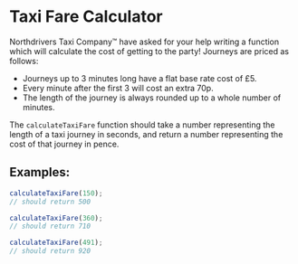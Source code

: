 # Taxi Fare Calculator

Northdrivers Taxi Company™️ have asked for your help writing a function which will calculate the cost of getting to the party! Journeys are priced as follows:

- Journeys up to 3 minutes long have a flat base rate cost of £5.
- Every minute after the first 3 will cost an extra 70p.
- The length of the journey is always rounded up to a whole number of minutes.

The `calculateTaxiFare` function should take a number representing the length of a taxi journey in seconds, and return a number representing the cost of that journey in pence.

## Examples:

```javascript
calculateTaxiFare(150);
// should return 500

calculateTaxiFare(360);
// should return 710

calculateTaxiFare(491);
// should return 920
```
